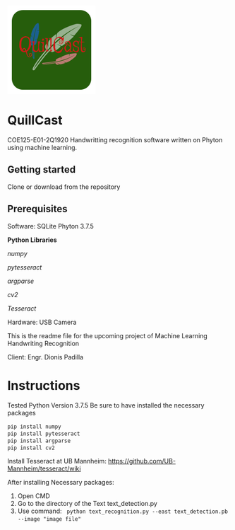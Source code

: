 ![QC logo](/QuillCast.png)
# QuillCast
COE125-E01-2Q1920
Handwritting recognition software written on Phyton using machine learning.
## Getting started
Clone or download from the repository
## Prerequisites
Software:
  SQLite
  Phyton 3.7.5

**Python Libraries**

 *numpy*

 *pytesseract*

 *argparse*

 *cv2*
 
 *Tesseract*

Hardware:
  USB Camera


This is the readme file for the upcoming project of Machine Learning Handwriting Recognition

Client: Engr. Dionis Padilla



# Instructions

Tested Python Version 3.7.5
Be sure to have installed the necessary packages
```
pip install numpy
pip install pytesseract
pip install argparse
pip install cv2
```
Install Tesseract at UB Mannheim:
https://github.com/UB-Mannheim/tesseract/wiki



After installing Necessary packages:

1. Open CMD
2. Go to the directory of the Text text_detection.py
3. Use command:
```  python text_recognition.py --east text_detection.pb --image "image file" ```
